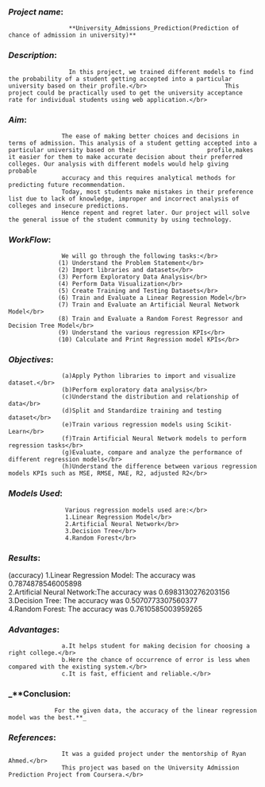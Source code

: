 ### _**Project name**_:
                     **University_Admissions_Prediction(Prediction of chance of admission in university)**

### _**Description**_: 
                     In this project, we trained different models to find the probability of a student getting accepted into a particular university based on their profile.</br>                      This project could be practically used to get the university acceptance rate for individual students using web application.</br>
             
### _**Aim**_:       
                   The ease of making better choices and decisions in terms of admission. This analysis of a student getting accepted into a particular university based on their                    profile,makes it easier for them to make accurate decision about their preferred colleges. Our analysis with different models would help giving probable   
                   accuracy and this requires analytical methods for predicting future recommendation.
                   Today, most students make mistakes in their preference list due to lack of knowledge, improper and incorrect analysis of colleges and insecure predictions. 
                   Hence repent and regret later. Our project will solve the general issue of the student community by using technology.
             
### _**WorkFlow**_:  
                   We will go through the following tasks:</br>
                  (1) Understand the Problem Statement</br>
                  (2) Import libraries and datasets</br>
                  (3) Perform Exploratory Data Analysis</br>
                  (4) Perform Data Visualization</br>
                  (5) Create Training and Testing Datasets</br>
                  (6) Train and Evaluate a Linear Regression Model</br>
                  (7) Train and Evaluate an Artificial Neural Network Model</br>
                  (8) Train and Evaluate a Random Forest Regressor and Decision Tree Model</br>
                  (9) Understand the various regression KPIs</br>
                  (10) Calculate and Print Regression model KPIs</br>
             
### _**Objectives**_: 
                   (a)Apply Python libraries to import and visualize dataset.</br>
                   (b)Perform exploratory data analysis</br>
                   (c)Understand the distribution and relationship of data</br>
                   (d)Split and Standardize training and testing dataset</br>
                   (e)Train various regression models using Scikit-Learn</br>
                   (f)Train Artificial Neural Network models to perform regression tasks</br>
                   (g)Evaluate, compare and analyze the performance of different regression models</br>
                   (h)Understand the difference between various regression models KPIs such as MSE, RMSE, MAE, R2, adjusted R2</br>
             
### _**Models Used**_: 
                    Various regression models used are:</br>
                    1.Linear Regression Model</br>
                    2.Artificial Neural Network</br>
                    3.Decision Tree</br>
                    4.Random Forest</br>
              
### _**Results**_:   
(accuracy)         1.Linear Regression Model:  The accuracy was 0.7874878546005898</br>
                   2.Artificial Neural Network:The accuracy was 0.6983130276203156</br>
                   3.Decision Tree:            The accuracy was 0.5070773307560377</br>
                   4.Random Forest:            The accuracy was 0.7610585003959265</br>
               
### _**Advantages**_: 
                   a.It helps student for making decision for choosing a right college.</br>
                   b.Here the chance of occurrence of error is less when compared with the existing system.</br>
                   c.It is fast, efficient and reliable.</br>

### _**Conclusion: 
                 For the given data, the accuracy of the linear regression model was the best.**_
                          
### _**References**_: 
                   It was a guided project under the mentorship of Ryan Ahmed.</br>
                   This project was based on the University Admission Prediction Project from Coursera.</br>
